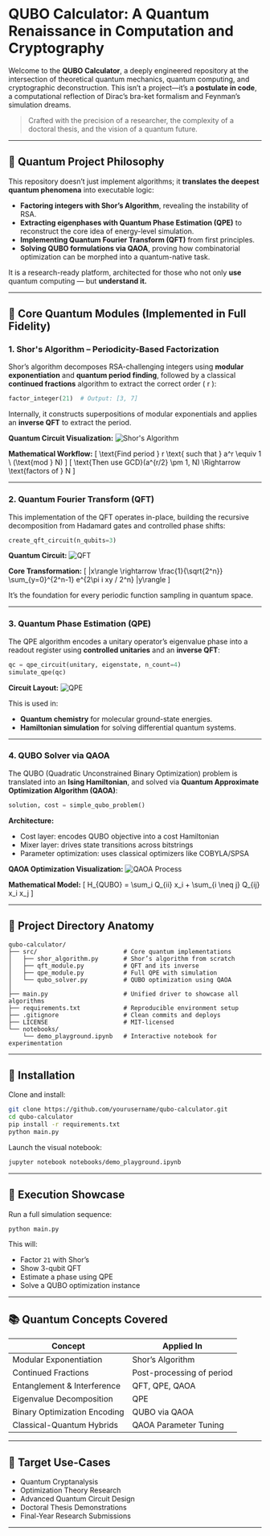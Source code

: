 # QUBO Calculator: A Quantum Renaissance in Computation and Cryptography

Welcome to the **QUBO Calculator**, a deeply engineered repository at the intersection of theoretical quantum mechanics, quantum computing, and cryptographic deconstruction. This isn’t a project—it’s a **postulate in code**, a computational reflection of Dirac’s bra-ket formalism and Feynman’s simulation dreams.

> Crafted with the precision of a researcher, the complexity of a doctoral thesis, and the vision of a quantum future.

---

## 🧠 Quantum Project Philosophy

This repository doesn’t just implement algorithms; it **translates the deepest quantum phenomena** into executable logic:

- **Factoring integers with Shor’s Algorithm**, revealing the instability of RSA.
- **Extracting eigenphases with Quantum Phase Estimation (QPE)** to reconstruct the core idea of energy-level simulation.
- **Implementing Quantum Fourier Transform (QFT)** from first principles.
- **Solving QUBO formulations via QAOA**, proving how combinatorial optimization can be morphed into a quantum-native task.

It is a research-ready platform, architected for those who not only **use** quantum computing — but **understand it.**

---

## 🧬 Core Quantum Modules (Implemented in Full Fidelity)

### 1. Shor's Algorithm – Periodicity-Based Factorization
Shor’s algorithm decomposes RSA-challenging integers using **modular exponentiation** and **quantum period finding**, followed by a classical **continued fractions** algorithm to extract the correct order \( r \):

```python
factor_integer(21)  # Output: [3, 7]
```

Internally, it constructs superpositions of modular exponentials and applies an **inverse QFT** to extract the period.

**Quantum Circuit Visualization:**
![Shor's Algorithm](![image](https://github.com/user-attachments/assets/bfd11c04-43a5-44ee-83fe-1e0c4fb010c7)
)

**Mathematical Workflow:**
\[
\text{Find period } r \text{ such that } a^r \equiv 1 \ (\text{mod } N)
\]
\[
\text{Then use GCD}(a^{r/2} \pm 1, N) \Rightarrow \text{factors of } N
\]

---

### 2. Quantum Fourier Transform (QFT)
This implementation of the QFT operates in-place, building the recursive decomposition from Hadamard gates and controlled phase shifts:

```python
create_qft_circuit(n_qubits=3)
```

**Quantum Circuit:**
![QFT](![image](https://github.com/user-attachments/assets/890c64b0-6d40-4aeb-85f0-41ab8ed8a7b5)
)

**Core Transformation:**
\[
|x\rangle \rightarrow \frac{1}{\sqrt{2^n}} \sum_{y=0}^{2^n-1} e^{2\pi i xy / 2^n} |y\rangle
\]

It’s the foundation for every periodic function sampling in quantum space.

---

### 3. Quantum Phase Estimation (QPE)
The QPE algorithm encodes a unitary operator’s eigenvalue phase into a readout register using **controlled unitaries** and an **inverse QFT**:

```python
qc = qpe_circuit(unitary, eigenstate, n_count=4)
simulate_qpe(qc)
```

**Circuit Layout:**
![QPE](![image](https://github.com/user-attachments/assets/f4f6a7f6-3fc6-4604-9dd3-6a9831d4f5f2)
)

This is used in:
- **Quantum chemistry** for molecular ground-state energies.
- **Hamiltonian simulation** for solving differential quantum systems.

---

### 4. QUBO Solver via QAOA
The QUBO (Quadratic Unconstrained Binary Optimization) problem is translated into an **Ising Hamiltonian**, and solved via **Quantum Approximate Optimization Algorithm (QAOA)**:

```python
solution, cost = simple_qubo_problem()
```

**Architecture:**
- Cost layer: encodes QUBO objective into a cost Hamiltonian
- Mixer layer: drives state transitions across bitstrings
- Parameter optimization: uses classical optimizers like COBYLA/SPSA

**QAOA Optimization Visualization:**
![QAOA Process](![image](https://github.com/user-attachments/assets/9ad9e9bd-523b-476d-bade-646f27b2857f)
)

**Mathematical Model:**
\[
H_{QUBO} = \sum_i Q_{ii} x_i + \sum_{i \neq j} Q_{ij} x_i x_j
\]

---

## 🧪 Project Directory Anatomy

```
qubo-calculator/
├── src/                        # Core quantum implementations
│   ├── shor_algorithm.py       # Shor’s algorithm from scratch
│   ├── qft_module.py           # QFT and its inverse
│   ├── qpe_module.py           # Full QPE with simulation
│   └── qubo_solver.py          # QUBO optimization using QAOA
│
├── main.py                     # Unified driver to showcase all algorithms
├── requirements.txt            # Reproducible environment setup
├── .gitignore                  # Clean commits and deploys
├── LICENSE                     # MIT-licensed
└── notebooks/
    └── demo_playground.ipynb   # Interactive notebook for experimentation
```

---

## 🔧 Installation

Clone and install:
```bash
git clone https://github.com/yourusername/qubo-calculator.git
cd qubo-calculator
pip install -r requirements.txt
python main.py
```

Launch the visual notebook:
```bash
jupyter notebook notebooks/demo_playground.ipynb
```

---

## 🚀 Execution Showcase

Run a full simulation sequence:
```bash
python main.py
```
This will:
- Factor `21` with Shor’s
- Show 3-qubit QFT
- Estimate a phase using QPE
- Solve a QUBO optimization instance

---

## 📚 Quantum Concepts Covered

| Concept                        | Applied In                            |
|-------------------------------|----------------------------------------|
| Modular Exponentiation        | Shor’s Algorithm                       |
| Continued Fractions           | Post-processing of period              |
| Entanglement & Interference   | QFT, QPE, QAOA                         |
| Eigenvalue Decomposition      | QPE                                    |
| Binary Optimization Encoding  | QUBO via QAOA                          |
| Classical-Quantum Hybrids     | QAOA Parameter Tuning                  |

---

## 📌 Target Use-Cases
- Quantum Cryptanalysis
- Optimization Theory Research
- Advanced Quantum Circuit Design
- Doctoral Thesis Demonstrations
- Final-Year Research Submissions

---
